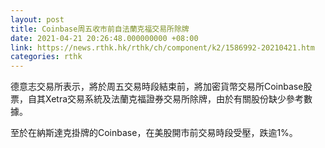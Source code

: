 ```yaml
---
layout: post
title: Coinbase周五收市前自法蘭克福交易所除牌
date: 2021-04-21 20:26:48.000000000 +08:00
link: https://news.rthk.hk/rthk/ch/component/k2/1586992-20210421.htm
categories: rthk
---
```


德意志交易所表示，將於周五交易時段結束前，將加密貨幣交易所Coinbase股票，自其Xetra交易系統及法蘭克福證券交易所除牌，由於有關股份缺少參考數據。

至於在納斯達克掛牌的Coinbase，在美股開市前交易時段受壓，跌逾1%。
